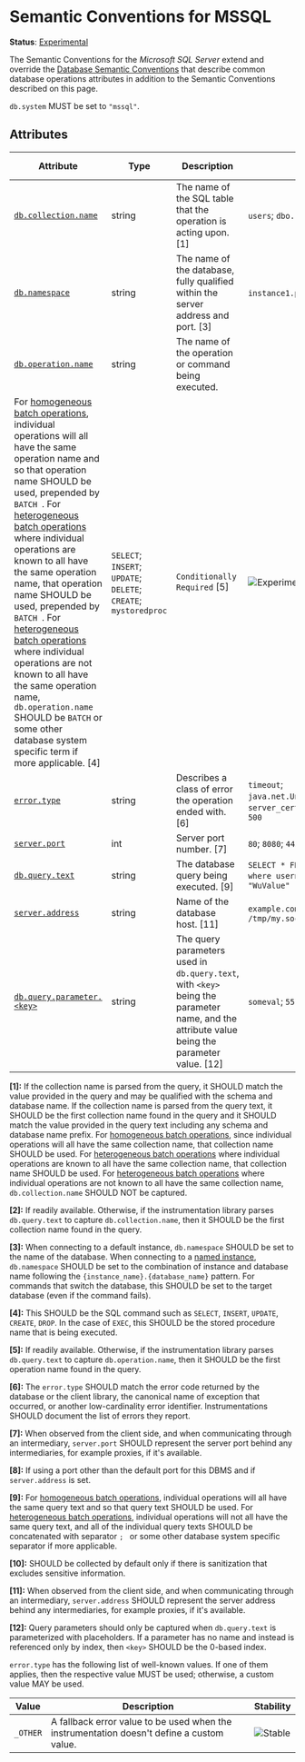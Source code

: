 <!--- Hugo front matter used to generate the website version of this page:
linkTitle: MSSQL
--->

# Semantic Conventions for MSSQL

**Status**: [Experimental][DocumentStatus]

The Semantic Conventions for the *Microsoft SQL Server* extend and override the [Database Semantic Conventions](database-spans.md)
that describe common database operations attributes in addition to the Semantic Conventions
described on this page.

`db.system` MUST be set to `"mssql"`.

## Attributes

<!-- semconv db.mssql(full) -->
<!-- NOTE: THIS TEXT IS AUTOGENERATED. DO NOT EDIT BY HAND. -->
<!-- see templates/registry/markdown/snippet.md.j2 -->
<!-- prettier-ignore-start -->
<!-- markdownlint-capture -->
<!-- markdownlint-disable -->

| Attribute  | Type | Description  | Examples  | [Requirement Level](https://opentelemetry.io/docs/specs/semconv/general/attribute-requirement-level/) | Stability |
|---|---|---|---|---|---|
| [`db.collection.name`](/docs/attributes-registry/db.md) | string | The name of the SQL table that the operation is acting upon. [1] | `users`; `dbo.products` | `Conditionally Required` [2] | ![Experimental](https://img.shields.io/badge/-experimental-blue) |
| [`db.namespace`](/docs/attributes-registry/db.md) | string | The name of the database, fully qualified within the server address and port. [3] | `instance1.products`; `customers` | `Conditionally Required` If available. | ![Experimental](https://img.shields.io/badge/-experimental-blue) |
| [`db.operation.name`](/docs/attributes-registry/db.md) | string | The name of the operation or command being executed.
For [homogeneous batch operations](/docs/database/database-spans.md#homogeneous-batches), individual operations will all have the same operation name and so that operation name SHOULD be used, prepended by `BATCH `. For [heterogeneous batch operations](/docs/database/database-spans.md#heterogeneous-batches) where individual operations are known to all have the same operation name, that operation name SHOULD be used, prepended by `BATCH `. For [heterogeneous batch operations](/docs/database/database-spans.md#heterogeneous-batches) where individual operations are not known to all have the same operation name, `db.operation.name` SHOULD be `BATCH` or some other database system specific term if more applicable. [4] | `SELECT`; `INSERT`; `UPDATE`; `DELETE`; `CREATE`; `mystoredproc` | `Conditionally Required` [5] | ![Experimental](https://img.shields.io/badge/-experimental-blue) |
| [`error.type`](/docs/attributes-registry/error.md) | string | Describes a class of error the operation ended with. [6] | `timeout`; `java.net.UnknownHostException`; `server_certificate_invalid`; `500` | `Conditionally Required` If and only if the operation failed. | ![Stable](https://img.shields.io/badge/-stable-lightgreen) |
| [`server.port`](/docs/attributes-registry/server.md) | int | Server port number. [7] | `80`; `8080`; `443` | `Conditionally Required` [8] | ![Stable](https://img.shields.io/badge/-stable-lightgreen) |
| [`db.query.text`](/docs/attributes-registry/db.md) | string | The database query being executed. [9] | `SELECT * FROM wuser_table where username = ?`; `SET mykey "WuValue"` | `Recommended` [10] | ![Experimental](https://img.shields.io/badge/-experimental-blue) |
| [`server.address`](/docs/attributes-registry/server.md) | string | Name of the database host. [11] | `example.com`; `10.1.2.80`; `/tmp/my.sock` | `Recommended` | ![Stable](https://img.shields.io/badge/-stable-lightgreen) |
| [`db.query.parameter.<key>`](/docs/attributes-registry/db.md) | string | The query parameters used in `db.query.text`, with `<key>` being the parameter name, and the attribute value being the parameter value. [12] | `someval`; `55` | `Opt-In` | ![Experimental](https://img.shields.io/badge/-experimental-blue) |

**[1]:** If the collection name is parsed from the query, it SHOULD match the value provided in the query and may be qualified with the schema and database name.
If the collection name is parsed from the query text, it SHOULD be the first collection name found in the query and it SHOULD match the value provided in the query text including any schema and database name prefix.
For [homogeneous batch operations](/docs/database/database-spans.md#homogeneous-batches), since individual operations will all have the same collection name, that collection name SHOULD be used. For [heterogeneous batch operations](/docs/database/database-spans.md#heterogeneous-batches) where individual operations are known to all have the same collection name, that collection name SHOULD be used. For [heterogeneous batch operations](/docs/database/database-spans.md#heterogeneous-batches) where individual operations are not known to all have the same collection name, `db.collection.name` SHOULD NOT be captured.

**[2]:** If readily available. Otherwise, if the instrumentation library parses `db.query.text` to capture `db.collection.name`, then it SHOULD be the first collection name found in the query.

**[3]:** When connecting to a default instance, `db.namespace` SHOULD be set to the name of the database. When connecting to a [named instance](https://learn.microsoft.com/sql/connect/jdbc/building-the-connection-url#named-and-multiple-sql-server-instances), `db.namespace` SHOULD be set to the combination of instance and database name following the `{instance_name}.{database_name}` pattern.
For commands that switch the database, this SHOULD be set to the target database (even if the command fails).

**[4]:** This SHOULD be the SQL command such as `SELECT`, `INSERT`, `UPDATE`, `CREATE`, `DROP`.
In the case of `EXEC`, this SHOULD be the stored procedure name that is being executed.

**[5]:** If readily available. Otherwise, if the instrumentation library parses `db.query.text` to capture `db.operation.name`, then it SHOULD be the first operation name found in the query.

**[6]:** The `error.type` SHOULD match the error code returned by the database or the client library, the canonical name of exception that occurred, or another low-cardinality error identifier. Instrumentations SHOULD document the list of errors they report.

**[7]:** When observed from the client side, and when communicating through an intermediary, `server.port` SHOULD represent the server port behind any intermediaries, for example proxies, if it's available.

**[8]:** If using a port other than the default port for this DBMS and if `server.address` is set.

**[9]:** For [homogeneous batch operations](/docs/database/database-spans.md#homogeneous-batches), individual operations will all have the same query text and so that query text SHOULD be used. For [heterogeneous batch operations](/docs/database/database-spans.md#heterogeneous-batches), individual operations will not all have the same query text, and all of the individual query texts SHOULD be concatenated with separator `; ` or some other database system specific separator if more applicable.

**[10]:** SHOULD be collected by default only if there is sanitization that excludes sensitive information.

**[11]:** When observed from the client side, and when communicating through an intermediary, `server.address` SHOULD represent the server address behind any intermediaries, for example proxies, if it's available.

**[12]:** Query parameters should only be captured when `db.query.text` is parameterized with placeholders.
If a parameter has no name and instead is referenced only by index, then `<key>` SHOULD be the 0-based index.



`error.type` has the following list of well-known values. If one of them applies, then the respective value MUST be used; otherwise, a custom value MAY be used.

| Value  | Description | Stability |
|---|---|---|
| `_OTHER` | A fallback error value to be used when the instrumentation doesn't define a custom value. | ![Stable](https://img.shields.io/badge/-stable-lightgreen) |



<!-- markdownlint-restore -->
<!-- prettier-ignore-end -->
<!-- END AUTOGENERATED TEXT -->
<!-- endsemconv -->

[DocumentStatus]: https://github.com/open-telemetry/opentelemetry-specification/tree/v1.33.0/specification/document-status.md
